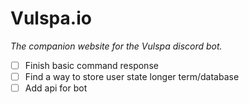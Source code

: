 # Vulspa.io
_The companion website for the Vulspa discord bot._
- [ ] Finish basic command response
- [ ] Find a way to store user state longer term/database
- [ ] Add api for bot